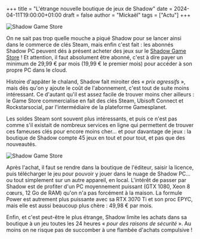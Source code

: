 +++
title = "L'étrange nouvelle boutique de jeux de Shadow"
date = 2024-04-11T19:00:00+01:00
draft = false
author = "Mickaël"
tags = ["Actu"]
+++ 

![Shadow Game Store](shadow.jpg "")

On ne sait pas trop quelle mouche a piqué Shadow pour se lancer ainsi dans le commerce de clés Steam, mais enfin c'est fait : les abonnés Shadow PC peuvent dés à présent acheter des jeux sur le [Shadow Game Store](https://shadow.tech/fr-FR/game-store) ! Et attention, il faut absolument être abonné, c'est à dire payer un minimum de 29,99 € par mois (19,99 € le premier mois) pour accéder à son propre PC dans le cloud.

Histoire d'appâter le chaland, Shadow fait miroiter des « *prix agressifs* », mais dès qu'on y ajoute le coût de l'abonnement, c'est tout de suite moins intéressant. Ce d'autant qu'il est assez facile de trouver moins cher ailleurs : le Game Store commercialise en fait des clés Steam, Ubisoft Connect et Rockstarsocial, par l'intermédiaire de la plateforme Gamesplanet. 


Les soldes Steam sont souvent plus intéressants, et puis ce n'est pas comme s'il existait de nombreux services en ligne qui permettent de trouver ces fameuses clés pour encore moins cher… et pour davantage de jeux : la boutique de Shadow compte 45 jeux en tout et pour tout, et pas que des nouveautés.

![Shadow Game Store](Shadow-jeux.jpg "Tous les jeux vendus sur le Game Store.")

Après l'achat, il faut se rendre dans la boutique de l'éditeur, saisir la licence, puis télécharger le jeu pour pouvoir y jouer dans le nuage de Shadow PC… ou tout simplement sur un autre appareil, en local. L'intérêt de passer par Shadow est de profiter d'un PC moyennement puissant (GTX 1080, Xeon 8 cœurs, 12 Go de RAM) qu'on n'a pas forcément à la maison. La formule Power est autrement plus puissante avec sa RTX 3070 Ti et son proc EPYC, mais elle est aussi beaucoup plus chère : 49,98 € par mois.

Enfin, et c'est peut-être le plus étrange, Shadow limite les achats dans sa boutique à un jeu toutes les 24 heures « *pour des raisons de sécurité* ». Au moins on ne risque pas de succomber à une flambée d'achats compulsive !